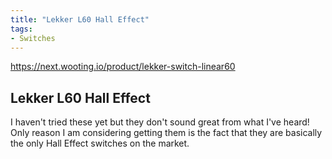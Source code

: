 ```yaml
---
title: "Lekker L60 Hall Effect"
tags:
- Switches
---
```


https://next.wooting.io/product/lekker-switch-linear60

## Lekker L60 Hall Effect

I haven't tried these yet but they don't sound great from what I've heard! Only reason I am considering getting them is the fact that they are basically the only Hall Effect switches on the market.
